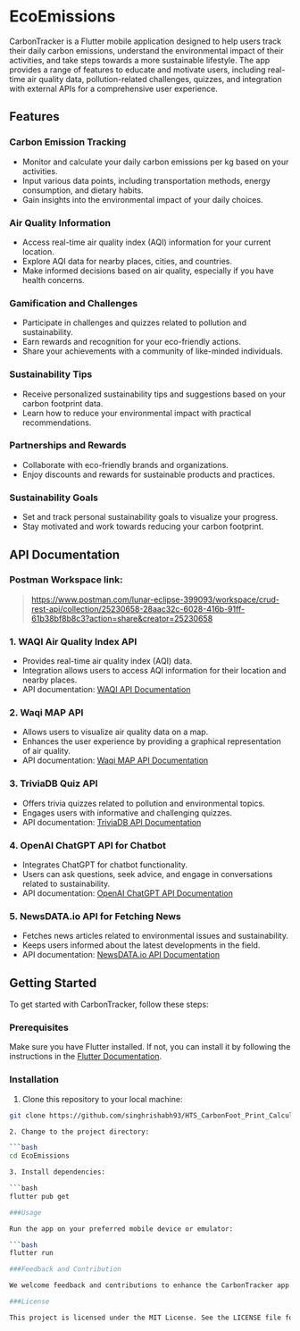 # EcoEmissions

CarbonTracker is a Flutter mobile application designed to help users track their daily carbon emissions, understand the environmental impact of their activities, and take steps towards a more sustainable lifestyle. The app provides a range of features to educate and motivate users, including real-time air quality data, pollution-related challenges, quizzes, and integration with external APIs for a comprehensive user experience.


## Features

### Carbon Emission Tracking
- Monitor and calculate your daily carbon emissions per kg based on your activities.
- Input various data points, including transportation methods, energy consumption, and dietary habits.
- Gain insights into the environmental impact of your daily choices.

### Air Quality Information
- Access real-time air quality index (AQI) information for your current location.
- Explore AQI data for nearby places, cities, and countries.
- Make informed decisions based on air quality, especially if you have health concerns.

### Gamification and Challenges
- Participate in challenges and quizzes related to pollution and sustainability.
- Earn rewards and recognition for your eco-friendly actions.
- Share your achievements with a community of like-minded individuals.

### Sustainability Tips
- Receive personalized sustainability tips and suggestions based on your carbon footprint data.
- Learn how to reduce your environmental impact with practical recommendations.

### Partnerships and Rewards
- Collaborate with eco-friendly brands and organizations.
- Enjoy discounts and rewards for sustainable products and practices.

### Sustainability Goals
- Set and track personal sustainability goals to visualize your progress.
- Stay motivated and work towards reducing your carbon footprint.

## API Documentation

### Postman Workspace link:
> https://www.postman.com/lunar-eclipse-399093/workspace/crud-rest-api/collection/25230658-28aac32c-6028-416b-91ff-61b38bf8b8c3?action=share&creator=25230658

### 1. WAQI Air Quality Index API
- Provides real-time air quality index (AQI) data.
- Integration allows users to access AQI information for their location and nearby places.
- API documentation: [WAQI API Documentation](https://waqi.info/api)

### 2. Waqi MAP API
- Allows users to visualize air quality data on a map.
- Enhances the user experience by providing a graphical representation of air quality.
- API documentation: [Waqi MAP API Documentation](https://waqi.info/api/map)

### 3. TriviaDB Quiz API
- Offers trivia quizzes related to pollution and environmental topics.
- Engages users with informative and challenging quizzes.
- API documentation: [TriviaDB API Documentation](https://triviadb.net/docs)

### 4. OpenAI ChatGPT API for Chatbot
- Integrates ChatGPT for chatbot functionality.
- Users can ask questions, seek advice, and engage in conversations related to sustainability.
- API documentation: [OpenAI ChatGPT API Documentation](https://beta.openai.com/docs/)

### 5. NewsDATA.io API for Fetching News
- Fetches news articles related to environmental issues and sustainability.
- Keeps users informed about the latest developments in the field.
- API documentation: [NewsDATA.io API Documentation](https://newsdata.io/docs/)

## Getting Started

To get started with CarbonTracker, follow these steps:

### Prerequisites

Make sure you have Flutter installed. If not, you can install it by following the instructions in the [Flutter Documentation](https://flutter.dev/docs/get-started/install).

### Installation

1. Clone this repository to your local machine:

```bash
git clone https://github.com/singhrishabh93/HTS_CarbonFoot_Print_Calculator.git

2. Change to the project directory:

```bash
cd EcoEmissions

3. Install dependencies:

```bash
flutter pub get

###Usage

Run the app on your preferred mobile device or emulator:

```bash
flutter run

###Feedback and Contribution

We welcome feedback and contributions to enhance the CarbonTracker app. Feel free to open issues, suggest improvements, or contribute to the development of new features. Together, we can make a positive impact on the environment and promote sustainable living.

###License

This project is licensed under the MIT License. See the LICENSE file for details.
